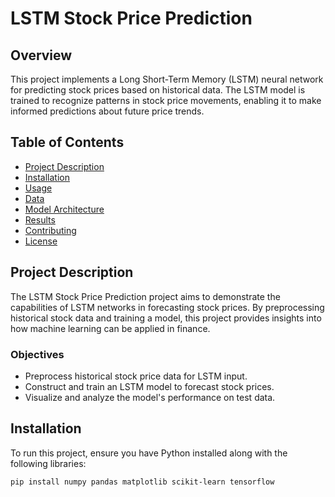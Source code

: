 # LSTM Stock Price Prediction

## Overview
This project implements a Long Short-Term Memory (LSTM) neural network for predicting stock prices based on historical data. The LSTM model is trained to recognize patterns in stock price movements, enabling it to make informed predictions about future price trends.

## Table of Contents
- [Project Description](#project-description)
- [Installation](#installation)
- [Usage](#usage)
- [Data](#data)
- [Model Architecture](#model-architecture)
- [Results](#results)
- [Contributing](#contributing)
- [License](#license)

## Project Description
The LSTM Stock Price Prediction project aims to demonstrate the capabilities of LSTM networks in forecasting stock prices. By preprocessing historical stock data and training a model, this project provides insights into how machine learning can be applied in finance.

### Objectives
- Preprocess historical stock price data for LSTM input.
- Construct and train an LSTM model to forecast stock prices.
- Visualize and analyze the model's performance on test data.

## Installation
To run this project, ensure you have Python installed along with the following libraries:

```bash
pip install numpy pandas matplotlib scikit-learn tensorflow
